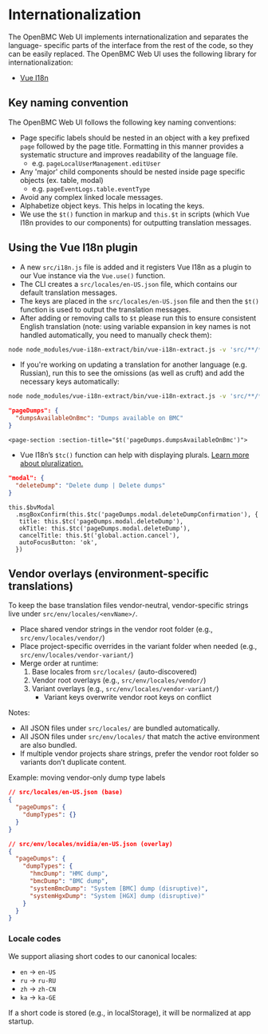 # Internationalization

The OpenBMC Web UI implements internationalization and separates the language-
specific parts of the interface from the rest of the code, so they can be easily
replaced. The OpenBMC Web UI uses the following library for
internationalization:

- [Vue I18n](https://kazupon.github.io/vue-i18n/introduction.html)

## Key naming convention

The OpenBMC Web UI follows the following key naming conventions:

- Page specific labels should be nested in an object with a key prefixed `page`
  followed by the page title. Formatting in this manner provides a systematic
  structure and improves readability of the language file.
  - e.g. `pageLocalUserManagement.editUser`
- Any 'major' child components should be nested inside page specific objects
  (ex. table, modal)
  - e.g. `pageEventLogs.table.eventType`
- Avoid any complex linked locale messages.
- Alphabetize object keys. This helps in locating the keys.
- We use the `$t()` function in markup and `this.$t` in scripts (which Vue I18n
  provides to our components) for outputting translation messages.

## Using the Vue I18n plugin

- A new `src/i18n.js` file is added and it registers Vue I18n as a plugin to our
  Vue instance via the `Vue.use()` function.
- The CLI creates a `src/locales/en-US.json` file, which contains our default
  translation messages.
- The keys are placed in the `src/locales/en-US.json` file and then the `$t()`
  function is used to output the translation messages.
- After adding or removing calls to `$t` please run this to ensure consistent
  English translation (note: using variable expansion in key names is not
  handled automatically, you need to manually check them):

```bash
node node_modules/vue-i18n-extract/bin/vue-i18n-extract.js -v 'src/**/*.?(js|vue)' -l 'src/locales/en-US.json'
```

- If you're working on updating a translation for another language (e.g.
  Russian), run this to see the omissions (as well as cruft) and add the
  necessary keys automatically:

```bash
node node_modules/vue-i18n-extract/bin/vue-i18n-extract.js -v 'src/**/*.?(js|vue)' -l 'src/locales/ru-RU.json' -a
```

```json
"pageDumps": {
  "dumpsAvailableOnBmc": "Dumps available on BMC"
}
```

```Vue
<page-section :section-title="$t('pageDumps.dumpsAvailableOnBmc')">
```

- Vue I18n’s `$tc()` function can help with displaying plurals.
  [Learn more about pluralization.](https://kazupon.github.io/vue-i18n/guide/pluralization.html)

```json
"modal": {
  "deleteDump": "Delete dump | Delete dumps"
}
```

```JS
this.$bvModal
  .msgBoxConfirm(this.$tc('pageDumps.modal.deleteDumpConfirmation'), {
   title: this.$tc('pageDumps.modal.deleteDump'),
   okTitle: this.$tc('pageDumps.modal.deleteDump'),
   cancelTitle: this.$t('global.action.cancel'),
   autoFocusButton: 'ok',
  })
```

## Vendor overlays (environment-specific translations)

To keep the base translation files vendor-neutral, vendor-specific strings live
under `src/env/locales/<envName>/`.

- Place shared vendor strings in the vendor root folder (e.g.,
  `src/env/locales/vendor/`)
- Place project-specific overrides in the variant folder when needed (e.g.,
  `src/env/locales/vendor-variant/`)
- Merge order at runtime:
  1. Base locales from `src/locales/` (auto-discovered)
  2. Vendor root overlays (e.g., `src/env/locales/vendor/`)
  3. Variant overlays (e.g., `src/env/locales/vendor-variant/`)
     - Variant keys overwrite vendor root keys on conflict

Notes:

- All JSON files under `src/locales/` are bundled automatically.
- All JSON files under `src/env/locales/` that match the active environment are
  also bundled.
- If multiple vendor projects share strings, prefer the vendor root folder so
  variants don’t duplicate content.

Example: moving vendor-only dump type labels

```json
// src/locales/en-US.json (base)
{
  "pageDumps": {
    "dumpTypes": {}
  }
}

// src/env/locales/nvidia/en-US.json (overlay)
{
  "pageDumps": {
    "dumpTypes": {
      "hmcDump": "HMC dump",
      "bmcDump": "BMC dump",
      "systemBmcDump": "System [BMC] dump (disruptive)",
      "systemHgxDump": "System [HGX] dump (disruptive)"
    }
  }
}
```

### Locale codes

We support aliasing short codes to our canonical locales:

- `en` → `en-US`
- `ru` → `ru-RU`
- `zh` → `zh-CN`
- `ka` → `ka-GE`

If a short code is stored (e.g., in localStorage), it will be normalized at app
startup.
